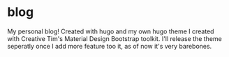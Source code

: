 # blog
My personal blog! Created with hugo and my own hugo theme I created with Creative Tim's Material Design Bootstrap toolkit.
I'll release the theme seperatly once I add more feature too it, as of now it's very barebones.
